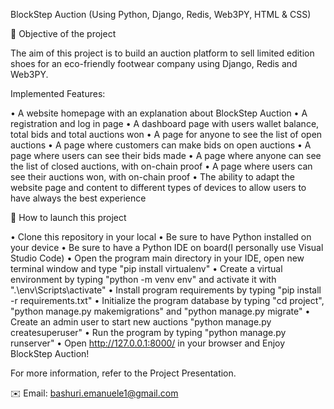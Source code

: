 BlockStep Auction (Using Python, Django, Redis, Web3PY, HTML & CSS)

🚀 Objective of the project

The aim of this project is to build an auction platform to sell limited edition shoes for an eco-friendly footwear company using Django, Redis and Web3PY. 

Implemented Features:

• A website homepage with an explanation about BlockStep Auction
• A registration and log in page 
• A dashboard page with users wallet balance, total bids and total auctions won
• A page for anyone to see the list of open auctions
• A page where customers can make bids on open auctions
• A page where users can see their bids made
• A page where anyone can see the list of closed auctions, with on-chain proof
• A page where users can see their auctions won, with on-chain proof
• The ability to adapt the website page and content to different types of devices to allow users to have always the best experience

🔎 How to launch this project

• Clone this repository in your local
• Be sure to have Python installed on your device
• Be sure to have a Python IDE on board(I personally use Visual Studio Code)
• Open the program main directory in your IDE, open new terminal window and type "pip install virtualenv"
• Create a virtual environment by typing "python -m venv env" and activate it with ".\env\Scripts\activate"
• Install program requirements by typing "pip install -r requirements.txt"
• Initialize the program database by typing "cd project", "python manage.py makemigrations" and "python manage.py migrate"
• Create an admin user to start new auctions "python manage.py createsuperuser"
• Run the program by typing "python manage.py runserver"
• Open http://127.0.0.1:8000/ in your browser and Enjoy BlockStep Auction!

For more information, refer to the Project Presentation.

✉️ Email: bashuri.emanuele1@gmail.com
